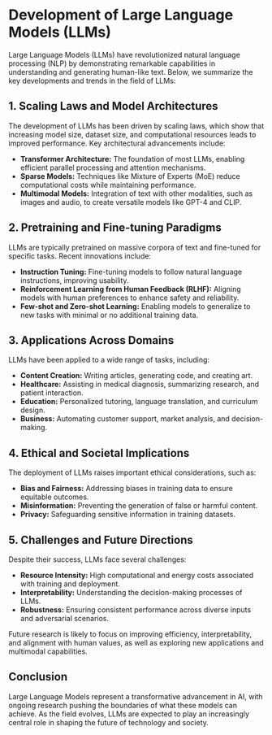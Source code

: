 # Development of Large Language Models (LLMs)

Large Language Models (LLMs) have revolutionized natural language processing (NLP) by demonstrating remarkable capabilities in understanding and generating human-like text. Below, we summarize the key developments and trends in the field of LLMs:

## 1. **Scaling Laws and Model Architectures**
The development of LLMs has been driven by scaling laws, which show that increasing model size, dataset size, and computational resources leads to improved performance. Key architectural advancements include:
- **Transformer Architecture:** The foundation of most LLMs, enabling efficient parallel processing and attention mechanisms.
- **Sparse Models:** Techniques like Mixture of Experts (MoE) reduce computational costs while maintaining performance.
- **Multimodal Models:** Integration of text with other modalities, such as images and audio, to create versatile models like GPT-4 and CLIP.

## 2. **Pretraining and Fine-tuning Paradigms**
LLMs are typically pretrained on massive corpora of text and fine-tuned for specific tasks. Recent innovations include:
- **Instruction Tuning:** Fine-tuning models to follow natural language instructions, improving usability.
- **Reinforcement Learning from Human Feedback (RLHF):** Aligning models with human preferences to enhance safety and reliability.
- **Few-shot and Zero-shot Learning:** Enabling models to generalize to new tasks with minimal or no additional training data.

## 3. **Applications Across Domains**
LLMs have been applied to a wide range of tasks, including:
- **Content Creation:** Writing articles, generating code, and creating art.
- **Healthcare:** Assisting in medical diagnosis, summarizing research, and patient interaction.
- **Education:** Personalized tutoring, language translation, and curriculum design.
- **Business:** Automating customer support, market analysis, and decision-making.

## 4. **Ethical and Societal Implications**
The deployment of LLMs raises important ethical considerations, such as:
- **Bias and Fairness:** Addressing biases in training data to ensure equitable outcomes.
- **Misinformation:** Preventing the generation of false or harmful content.
- **Privacy:** Safeguarding sensitive information in training datasets.

## 5. **Challenges and Future Directions**
Despite their success, LLMs face several challenges:
- **Resource Intensity:** High computational and energy costs associated with training and deployment.
- **Interpretability:** Understanding the decision-making processes of LLMs.
- **Robustness:** Ensuring consistent performance across diverse inputs and adversarial scenarios.

Future research is likely to focus on improving efficiency, interpretability, and alignment with human values, as well as exploring new applications and multimodal capabilities.

## Conclusion
Large Language Models represent a transformative advancement in AI, with ongoing research pushing the boundaries of what these models can achieve. As the field evolves, LLMs are expected to play an increasingly central role in shaping the future of technology and society.